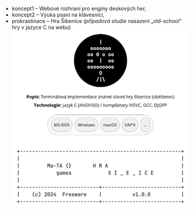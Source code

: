 - koncept1&nbsp;&ndash;&nbsp;Webové rozhraní pro enginy deskových her,
- koncept2&nbsp;&ndash;&nbsp;Výuka psaní na klávesnici,
- prokrastinace&nbsp;&ndash;&nbsp;Hra Šibenice (*případová studie* nasazení &bdquo;old-school&rdquo; hry v jazyce C na webu)
  ![Hra Šibenice](prokrastinace/label.png)
